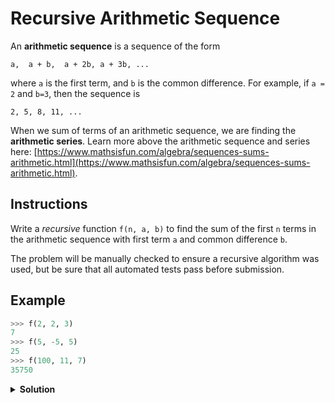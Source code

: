 # Recursive Arithmetic Sequence

An **arithmetic sequence** is a sequence of the form

`a,  a + b,  a + 2b, a + 3b, ...`

where `a` is the first term, and `b` is the common difference. For example, if `a = 2` and `b=3`, then the sequence is 

`2, 5, 8, 11, ...`

When we sum of terms of an arithmetic sequence, we are finding the **arithmetic series**. Learn more above the arithmetic sequence and series here: [https://www.mathsisfun.com/algebra/sequences-sums-arithmetic.html](https://www.mathsisfun.com/algebra/sequences-sums-arithmetic.html). 

## Instructions

Write a *recursive* function `f(n, a, b)` to find the sum of the first `n` terms in the arithmetic sequence with first term `a` and common difference `b`.

The problem will be manually checked to ensure a recursive algorithm was used, but be sure that all automated tests pass before submission.

## Example

```python
>>> f(2, 2, 3)
7
>>> f(5, -5, 5)
25
>>> f(100, 11, 7)
35750
```

<details>
<summary style="font-weight:bold">Solution</summary>
<br>

```python
def f(n, a, b):
    if n == 0:
        return 0
    else:
        return a + f(n-1, a + b, b)
```

</details>
